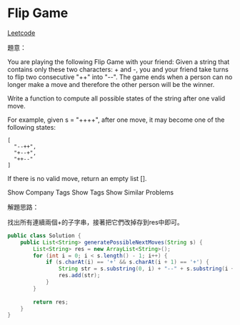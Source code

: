 # Flip Game

[Leetcode](https://leetcode.com/problems/flip-game/)


題意：

You are playing the following Flip Game with your friend: Given a string that contains only these two characters: + and -, you and your friend take turns to flip two consecutive "++" into "--". The game ends when a person can no longer make a move and therefore the other person will be the winner.

Write a function to compute all possible states of the string after one valid move.

For example, given s = "++++", after one move, it may become one of the following states:
```
[
  "--++",
  "+--+",
  "++--"
]
```
If there is no valid move, return an empty list [].

Show Company Tags
Show Tags
Show Similar Problems



解題思路：

找出所有連續兩個+的子字串，接著把它們改掉存到res中即可。

```java
public class Solution {
    public List<String> generatePossibleNextMoves(String s) {
        List<String> res = new ArrayList<String>();
        for (int i = 0; i < s.length() - 1; i++) {
            if (s.charAt(i) == '+' && s.charAt(i + 1) == '+') {
                String str = s.substring(0, i) + "--" + s.substring(i + 2, s.length());
                res.add(str);
            }
        }
        
        return res;
    }
}
```
